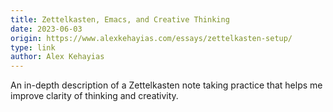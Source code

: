```yaml
---
title: Zettelkasten, Emacs, and Creative Thinking
date: 2023-06-03
origin: https://www.alexkehayias.com/essays/zettelkasten-setup/
type: link
author: Alex Kehayias
---
```


An in-depth description of a Zettelkasten note taking practice that helps me improve clarity of thinking and creativity.
